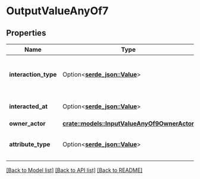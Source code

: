 # OutputValueAnyOf7

## Properties

Name | Type | Description | Notes
------------ | ------------- | ------------- | -------------
**interaction_type** | Option<[**serde_json::Value**](serde_json::Value.md)> | The type of interaction e.g. calendar or email. | 
**interacted_at** | Option<[**serde_json::Value**](.md)> | When the interaction occurred. | 
**owner_actor** | [**crate::models::InputValueAnyOf9OwnerActor**](input_value_anyOf_9_owner_actor.md) |  | 
**attribute_type** | Option<[**serde_json::Value**](serde_json::Value.md)> | The attribute type of the value. | 

[[Back to Model list]](../README.md#documentation-for-models) [[Back to API list]](../README.md#documentation-for-api-endpoints) [[Back to README]](../README.md)


